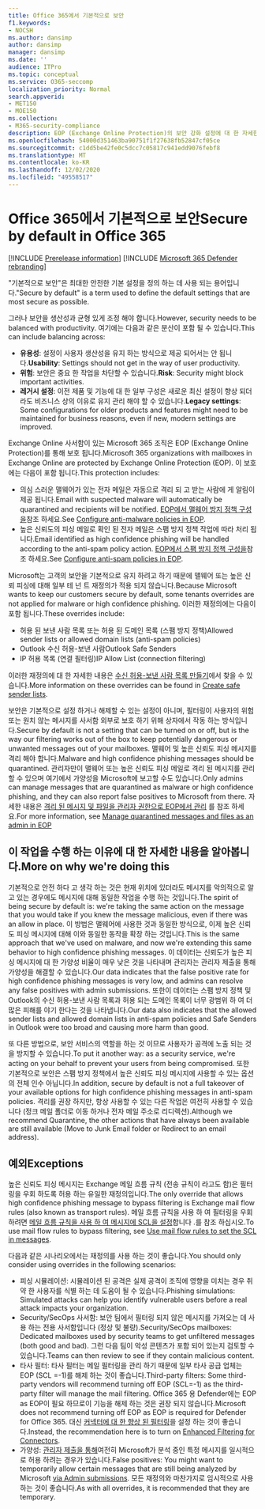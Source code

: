 ```yaml
---
title: Office 365에서 기본적으로 보안
f1.keywords:
- NOCSH
ms.author: dansimp
author: dansimp
manager: dansimp
ms.date: ''
audience: ITPro
ms.topic: conceptual
ms.service: O365-seccomp
localization_priority: Normal
search.appverid:
- MET150
- MOE150
ms.collection:
- M365-security-compliance
description: EOP (Exchange Online Protection)의 보안 강화 설정에 대 한 자세한 정보
ms.openlocfilehash: 54000d351463ba90751f1f27638fb52847cf05ce
ms.sourcegitcommit: c1dd5be42fe0c5dcc7c05817c941edd9076febf8
ms.translationtype: MT
ms.contentlocale: ko-KR
ms.lasthandoff: 12/02/2020
ms.locfileid: "49558517"
---
```

# <a name="secure-by-default-in-office-365"></a><span data-ttu-id="00434-103">Office 365에서 기본적으로 보안</span><span class="sxs-lookup"><span data-stu-id="00434-103">Secure by default in Office 365</span></span>

[!INCLUDE [Prerelease information](../includes/prerelease.md)]
[!INCLUDE [Microsoft 365 Defender rebranding](../includes/microsoft-defender-for-office.md)]

<span data-ttu-id="00434-104">"기본적으로 보안"은 최대한 안전한 기본 설정을 정의 하는 데 사용 되는 용어입니다.</span><span class="sxs-lookup"><span data-stu-id="00434-104">"Secure by default" is a term used to define the default settings that are most secure as possible.</span></span>

<span data-ttu-id="00434-105">그러나 보안을 생산성과 균형 있게 조정 해야 합니다.</span><span class="sxs-lookup"><span data-stu-id="00434-105">However, security needs to be balanced with productivity.</span></span> <span data-ttu-id="00434-106">여기에는 다음과 같은 분산이 포함 될 수 있습니다.</span><span class="sxs-lookup"><span data-stu-id="00434-106">This can include balancing across:</span></span>

- <span data-ttu-id="00434-107">**유용성**: 설정이 사용자 생산성을 유지 하는 방식으로 제공 되어서는 안 됩니다.</span><span class="sxs-lookup"><span data-stu-id="00434-107">**Usability**: Settings should not get in the way of user productivity.</span></span>
- <span data-ttu-id="00434-108">**위험**: 보안은 중요 한 작업을 차단할 수 있습니다.</span><span class="sxs-lookup"><span data-stu-id="00434-108">**Risk**: Security might block important activities.</span></span>
- <span data-ttu-id="00434-109">**레거시 설정**: 이전 제품 및 기능에 대 한 일부 구성은 새로운 최신 설정이 향상 되더라도 비즈니스 상의 이유로 유지 관리 해야 할 수 있습니다.</span><span class="sxs-lookup"><span data-stu-id="00434-109">**Legacy settings**: Some configurations for older products and features might need to be maintained for business reasons, even if new, modern settings are improved.</span></span>

<span data-ttu-id="00434-110">Exchange Online 사서함이 있는 Microsoft 365 조직은 EOP (Exchange Online Protection)를 통해 보호 됩니다.</span><span class="sxs-lookup"><span data-stu-id="00434-110">Microsoft 365 organizations with mailboxes in Exchange Online are protected by Exchange Online Protection (EOP).</span></span> <span data-ttu-id="00434-111">이 보호에는 다음이 포함 됩니다.</span><span class="sxs-lookup"><span data-stu-id="00434-111">This protection includes:</span></span>

- <span data-ttu-id="00434-112">의심 스러운 맬웨어가 있는 전자 메일은 자동으로 격리 되 고 받는 사람에 게 알림이 제공 됩니다.</span><span class="sxs-lookup"><span data-stu-id="00434-112">Email with suspected malware will automatically be quarantined and recipients will be notified.</span></span> <span data-ttu-id="00434-113">[EOP에서 맬웨어 방지 정책 구성을](configure-anti-malware-policies.md)참조 하세요.</span><span class="sxs-lookup"><span data-stu-id="00434-113">See [Configure anti-malware policies in EOP](configure-anti-malware-policies.md).</span></span>
- <span data-ttu-id="00434-114">높은 신뢰도의 피싱 메일로 확인 된 전자 메일은 스팸 방지 정책 작업에 따라 처리 됩니다.</span><span class="sxs-lookup"><span data-stu-id="00434-114">Email identified as high confidence phishing will be handled according to the anti-spam policy action.</span></span> <span data-ttu-id="00434-115">[EOP에서 스팸 방지 정책 구성을](configure-your-spam-filter-policies.md)참조 하세요.</span><span class="sxs-lookup"><span data-stu-id="00434-115">See [Configure anti-spam policies in EOP](configure-your-spam-filter-policies.md).</span></span>

<span data-ttu-id="00434-116">Microsoft는 고객의 보안을 기본적으로 유지 하려고 하기 때문에 맬웨어 또는 높은 신뢰 피싱에 대해 일부 테 넌 트 재정의가 적용 되지 않습니다.</span><span class="sxs-lookup"><span data-stu-id="00434-116">Because Microsoft wants to keep our customers secure by default, some tenants overrides are not applied for malware or high confidence phishing.</span></span> <span data-ttu-id="00434-117">이러한 재정의에는 다음이 포함 됩니다.</span><span class="sxs-lookup"><span data-stu-id="00434-117">These overrides include:</span></span>

- <span data-ttu-id="00434-118">허용 된 보낸 사람 목록 또는 허용 된 도메인 목록 (스팸 방지 정책)</span><span class="sxs-lookup"><span data-stu-id="00434-118">Allowed sender lists or allowed domain lists (anti-spam policies)</span></span>
- <span data-ttu-id="00434-119">Outlook 수신 허용-보낸 사람</span><span class="sxs-lookup"><span data-stu-id="00434-119">Outlook Safe Senders</span></span>
- <span data-ttu-id="00434-120">IP 허용 목록 (연결 필터링)</span><span class="sxs-lookup"><span data-stu-id="00434-120">IP Allow List (connection filtering)</span></span>

<span data-ttu-id="00434-121">이러한 재정의에 대 한 자세한 내용은 [수신 허용-보낸 사람 목록 만들기](create-safe-sender-lists-in-office-365.md)에서 찾을 수 있습니다.</span><span class="sxs-lookup"><span data-stu-id="00434-121">More information on these overrides can be found in [Create safe sender lists](create-safe-sender-lists-in-office-365.md).</span></span>

<span data-ttu-id="00434-122">보안은 기본적으로 설정 하거나 해제할 수 있는 설정이 아니며, 필터링이 사용자의 위험 또는 원치 않는 메시지를 사서함 외부로 보호 하기 위해 상자에서 작동 하는 방식입니다.</span><span class="sxs-lookup"><span data-stu-id="00434-122">Secure by default is not a setting that can be turned on or off, but is the way our filtering works out of the box to keep potentially dangerous or unwanted messages out of your mailboxes.</span></span> <span data-ttu-id="00434-123">맬웨어 및 높은 신뢰도 피싱 메시지를 격리 해야 합니다.</span><span class="sxs-lookup"><span data-stu-id="00434-123">Malware and high confidence phishing messages should be quarantined.</span></span> <span data-ttu-id="00434-124">관리자만이 맬웨어 또는 높은 신뢰도 피싱 메일로 격리 된 메시지를 관리할 수 있으며 여기에서 가양성을 Microsoft에 보고할 수도 있습니다.</span><span class="sxs-lookup"><span data-stu-id="00434-124">Only admins can manage messages that are quarantined as malware or high confidence phishing, and they can also report false positives to Microsoft from there.</span></span> <span data-ttu-id="00434-125">자세한 내용은 [격리 된 메시지 및 파일을 관리자 권한으로 EOP에서 관리](manage-quarantined-messages-and-files.md) 를 참조 하세요.</span><span class="sxs-lookup"><span data-stu-id="00434-125">For more information, see [Manage quarantined messages and files as an admin in EOP](manage-quarantined-messages-and-files.md)</span></span>

## <a name="more-on-why-were-doing-this"></a><span data-ttu-id="00434-126">이 작업을 수행 하는 이유에 대 한 자세한 내용을 알아봅니다.</span><span class="sxs-lookup"><span data-stu-id="00434-126">More on why we're doing this</span></span>

<span data-ttu-id="00434-127">기본적으로 안전 하다 고 생각 하는 것은 현재 위치에 있더라도 메시지를 악의적으로 알고 있는 경우에도 메시지에 대해 동일한 작업을 수행 하는 것입니다.</span><span class="sxs-lookup"><span data-stu-id="00434-127">The spirit of being secure by default is: we're taking the same action on the message that you would take if you knew the message malicious, even if there was an allow in place.</span></span> <span data-ttu-id="00434-128">이 방법은 맬웨어에 사용한 것과 동일한 방식으로, 이제 높은 신뢰도 피싱 메시지에 대해 이와 동일한 동작을 확장 하는 것입니다.</span><span class="sxs-lookup"><span data-stu-id="00434-128">This is the same approach that we've used on malware, and now we're extending this same behavior to high confidence phishing messages.</span></span> <span data-ttu-id="00434-129">이 데이터는 신뢰도가 높은 피싱 메시지에 대 한 가양성 비율이 매우 낮은 것을 나타내며 관리자는 관리자 제출을 통해 가양성을 해결할 수 있습니다.</span><span class="sxs-lookup"><span data-stu-id="00434-129">Our data indicates that the false positive rate for high confidence phishing messages is very low, and admins can resolve any false positives with admin submissions.</span></span> <span data-ttu-id="00434-130">또한이 데이터는 스팸 방지 정책 및 Outlook의 수신 허용-보낸 사람 목록과 허용 되는 도메인 목록이 너무 광범위 하 여 더 많은 피해를 야기 한다는 것을 나타냅니다.</span><span class="sxs-lookup"><span data-stu-id="00434-130">Our data also indicates that the allowed sender lists and allowed domain lists in anti-spam policies and Safe Senders in Outlook were too broad and causing more harm than good.</span></span>

<span data-ttu-id="00434-131">또 다른 방법으로, 보안 서비스의 역할을 하는 것 이므로 사용자가 공격에 노출 되는 것을 방지할 수 있습니다.</span><span class="sxs-lookup"><span data-stu-id="00434-131">To put it another way: as a security service, we're acting on your behalf to prevent your users from being compromised.</span></span> <span data-ttu-id="00434-132">또한 기본적으로 보안은 스팸 방지 정책에서 높은 신뢰도 피싱 메시지에 사용할 수 있는 옵션의 전체 인수 아닙니다.</span><span class="sxs-lookup"><span data-stu-id="00434-132">In addition, secure by default is not a full takeover of your available options for high confidence phishing messages in anti-spam policies.</span></span> <span data-ttu-id="00434-133">격리를 권장 하지만, 항상 사용할 수 있는 다른 작업은 여전히 사용할 수 있습니다 (정크 메일 폴더로 이동 하거나 전자 메일 주소로 리디렉션).</span><span class="sxs-lookup"><span data-stu-id="00434-133">Although we recommend Quarantine, the other actions that have always been available are still available (Move to Junk Email folder or Redirect to an email address).</span></span>

## <a name="exceptions"></a><span data-ttu-id="00434-134">예외</span><span class="sxs-lookup"><span data-stu-id="00434-134">Exceptions</span></span>

<span data-ttu-id="00434-135">높은 신뢰도 피싱 메시지는 Exchange 메일 흐름 규칙 (전송 규칙이 라고도 함)은 필터링을 우회 하도록 허용 하는 유일한 재정의입니다.</span><span class="sxs-lookup"><span data-stu-id="00434-135">The only override that allows high confidence phishing message to bypass filtering is Exchange mail flow rules (also known as transport rules).</span></span> <span data-ttu-id="00434-136">메일 흐름 규칙을 사용 하 여 필터링을 우회 하려면 [메일 흐름 규칙을 사용 하 여 메시지에 SCL을 설정](use-mail-flow-rules-to-set-the-spam-confidence-level-scl-in-messages.md)합니다 .를 참조 하십시오.</span><span class="sxs-lookup"><span data-stu-id="00434-136">To use mail flow rules to bypass filtering, see [Use mail flow rules to set the SCL in messages](use-mail-flow-rules-to-set-the-spam-confidence-level-scl-in-messages.md).</span></span>

<span data-ttu-id="00434-137">다음과 같은 시나리오에서는 재정의를 사용 하는 것이 좋습니다.</span><span class="sxs-lookup"><span data-stu-id="00434-137">You should only consider using overrides in the following scenarios:</span></span>

- <span data-ttu-id="00434-138">피싱 시뮬레이션: 시뮬레이션 된 공격은 실제 공격이 조직에 영향을 미치는 경우 취약 한 사용자를 식별 하는 데 도움이 될 수 있습니다.</span><span class="sxs-lookup"><span data-stu-id="00434-138">Phishing simulations: Simulated attacks can help you identify vulnerable users before a real attack impacts your organization.</span></span>
- <span data-ttu-id="00434-139">Security/SecOps 사서함: 보안 팀에서 필터링 되지 않은 메시지를 가져오는 데 사용 하는 전용 사서함입니다 (정상 및 불량).</span><span class="sxs-lookup"><span data-stu-id="00434-139">Security/SecOps mailboxes: Dedicated mailboxes used by security teams to get unfiltered messages (both good and bad).</span></span> <span data-ttu-id="00434-140">그런 다음 팀이 악성 콘텐츠가 포함 되어 있는지 검토할 수 있습니다.</span><span class="sxs-lookup"><span data-stu-id="00434-140">Teams can then review to see if they contain malicious content.</span></span>
- <span data-ttu-id="00434-141">타사 필터: 타사 필터는 메일 필터링을 관리 하기 때문에 일부 타사 공급 업체는 EOP (SCL =-1)를 해제 하는 것이 좋습니다.</span><span class="sxs-lookup"><span data-stu-id="00434-141">Third-party filters: Some third-party vendors will recommend turning off EOP (SCL=-1) as the third-party filter will manage the mail filtering.</span></span> <span data-ttu-id="00434-142">Office 365 용 Defender에는 EOP as EOP이 필요 하므로이 기능을 해제 하는 것은 권장 되지 않습니다.</span><span class="sxs-lookup"><span data-stu-id="00434-142">Microsoft does not recommend turning off EOP as EOP is required for Defender for Office 365.</span></span> <span data-ttu-id="00434-143">대신 [커넥터에 대 한 향상 된 필터링](https://docs.microsoft.com/exchange/mail-flow-best-practices/use-connectors-to-configure-mail-flow/enhanced-filtering-for-connectors)을 설정 하는 것이 좋습니다.</span><span class="sxs-lookup"><span data-stu-id="00434-143">Instead, the recommendation here is to turn on [Enhanced Filtering for Connectors](https://docs.microsoft.com/exchange/mail-flow-best-practices/use-connectors-to-configure-mail-flow/enhanced-filtering-for-connectors).</span></span>
- <span data-ttu-id="00434-144">가양성: [관리자 제출을 통해](admin-submission.md)여전히 Microsoft가 분석 중인 특정 메시지를 일시적으로 허용 하려는 경우가 있습니다.</span><span class="sxs-lookup"><span data-stu-id="00434-144">False positives: You might want to temporarily allow certain messages that are still being analyzed by Microsoft [via Admin submissions](admin-submission.md).</span></span> <span data-ttu-id="00434-145">모든 재정의와 마찬가지로 임시적으로 사용 하는 것이 좋습니다.</span><span class="sxs-lookup"><span data-stu-id="00434-145">As with all overrides, it is recommended that they are temporary.</span></span>
